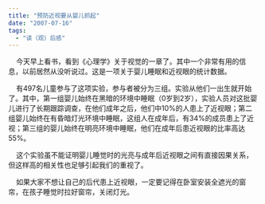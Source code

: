 ```yaml
---
title: "预防近视要从婴儿抓起"
date: "2007-07-16"
tags: 
  - "读（观）后感"
---
```


    今天早上看书，看到《心理学》关于视觉的一章了。其中一个非常有用的信息，以前居然从没听说过。这是一项关于婴儿睡眠和近视眼的统计数据。

    有497名儿童参与了这项实验，参与者被分为三组。实验从他们一出生就开始了。其中，第一组婴儿始终在黑暗的环境中睡眠（0岁到2岁），实验人员对这批婴儿进行了长期跟踪调查，在他们成年之后，他们中10%的人患上了近视眼；第二组婴儿始终在有昏暗灯光环境中睡眠，这组人在成年后，有34%的成员患上了近视；第三组的婴儿始终在明亮环境中睡眠，他们在成年后患近视眼的比率高达55%。

    这个实验虽不能证明婴儿睡觉时的光亮与成年后近视眼之间有直接因果关系，但这样高的相关性也足够引起我们的重视了。

    如果大家不想让自己的后代患上近视眼，一定要记得在卧室安装全遮光的窗帘，在孩子睡觉时拉好窗帘，关闭灯光。

